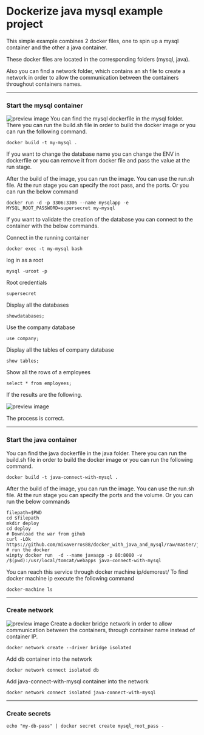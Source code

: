# Dockerize java mysql example project

This simple example combines 2 docker files, one to spin up a mysql container and the other a java container.

These docker files are located in the corresponding folders (mysql, java).

Also you can find a network folder, which contains an sh file to create a network in order to allow the communication between the containers throughout containers names.
***
### Start the mysql container 

![preview image](https://raw.githubusercontent.com/mixaverros88/docker_with_java_and_mysql/master/icons/dockerIcon.png)
You can find the mysql dockerfile in the mysql folder. There you can run the build.sh file in order to build the docker image or you can run the following command.
```
docker build -t my-mysql .
```
If you want to change the database name you can change the ENV in dockerfile or you can remove it from docker file and pass the value at the run stage.

After the build of the image, you can run the image. You can use the run.sh file.
At the run stage you can specify the root pass, and the  ports.
Or you can run the below command
```
docker run -d -p 3306:3306 --name mysqlapp -e MYSQL_ROOT_PASSWORD=supersecret my-mysql
```

If you want to validate the creation of the database you can connect to the container with the below commands.

Connect in the running container 
```
docker exec -t my-mysql bash 
```
log in as a root
```
mysql -uroot -p
```
Root credentials
```
supersecret
```
Display all the databases
```
showdatabases;
```

Use the company database
```
use company;
```

Display all the tables of company database 
```
show tables;
```

Show all the rows of a employees 
```
select * from employees;
```
If the results are the following.

![preview image](https://raw.githubusercontent.com/mixaverros88/docker_with_java_and_mysql/master/icons/mysql_confirm.PNG)

The process is correct.
***

### Start the java container 
You can find the java dockerfile in the java folder. There you can run the build.sh file in order to build the docker image or you can run the following command.
```
docker build -t java-connect-with-mysql .
```
After the build of the image, you can run the image. You can use the run.sh file.
At the run stage you can specify the ports and the volume.
Or you can run the below commands
```
filepath=$PWD
cd $filepath
mkdir deploy
cd deploy
# Download the war from gihub
curl -LOk https://github.com/mixaverros88/docker_with_java_and_mysql/raw/master/java/target/RESTfulExample.war
# run the docker
winpty docker run  -d --name javaapp -p 80:8080 -v /$(pwd):/usr/local/tomcat/webapps java-connect-with-mysql
```
You can reach this service through docker machine ip/demorest/
To find docker machine ip execute the following command
```
docker-machine ls
```
***
### Create network
![preview image](https://raw.githubusercontent.com/mixaverros88/docker_with_java_and_mysql/master/icons/docker_network.png) Create a docker bridge network in order to allow communication  between the containers, through container name instead of container IP.  
```
docker network create --driver bridge isolated 
```
Add db container into the network
```
docker network connect isolated db
```
Add java-connect-with-mysql container into the network
```
docker network connect isolated java-connect-with-mysql
```
***
### Create secrets 
```
echo "my-db-pass" | docker secret create mysql_root_pass -
```
